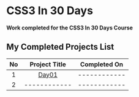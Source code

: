 # CSS3 In 30 Days

**Work completed for the CSS3 In 30 Days Course**

## My Completed Projects List

| No  |  Project Title  |  Completed On |
| :------------: | :------------: | :------------: |
| 1  | [Day01]() |------------ |
| 2  | ------------ |------------ |
